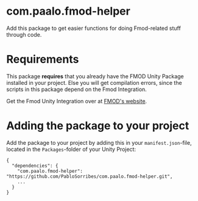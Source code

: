 # com.paalo.fmod-helper
Add this package to get easier functions for doing Fmod-related stuff through code.

# Requirements
This package **requires** that you already have the FMOD Unity Package installed in your project. Else you will get compilation errors, since the scripts in this package depend on the Fmod Integration.

Get the Fmod Unity Integration over at [FMOD's website](https://fmod.com/download).

# Adding the package to your project
Add the package to your project by adding this in your `manifest.json`-file, located in the `Packages`-folder of your Unity Project:
```
{
  "dependencies": {
    "com.paalo.fmod-helper": "https://github.com/PabloSorribes/com.paalo.fmod-helper.git",
    ...
  }
}
```
